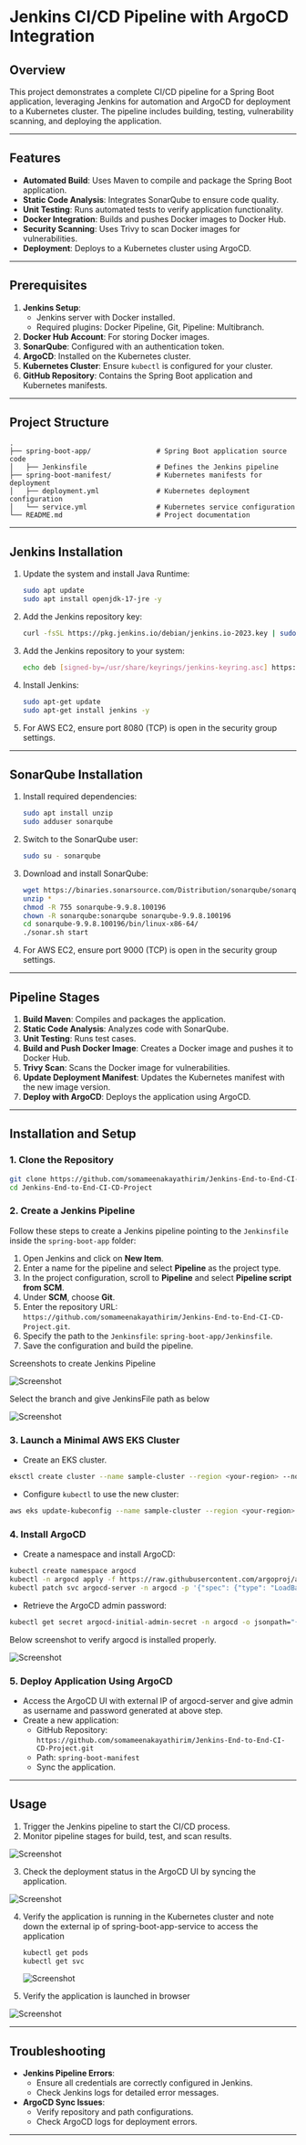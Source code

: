 # Jenkins CI/CD Pipeline with ArgoCD Integration

## Overview
This project demonstrates a complete CI/CD pipeline for a Spring Boot application, leveraging Jenkins for automation and ArgoCD for deployment to a Kubernetes cluster. The pipeline includes building, testing, vulnerability scanning, and deploying the application.

---

## Features
- **Automated Build**: Uses Maven to compile and package the Spring Boot application.
- **Static Code Analysis**: Integrates SonarQube to ensure code quality.
- **Unit Testing**: Runs automated tests to verify application functionality.
- **Docker Integration**: Builds and pushes Docker images to Docker Hub.
- **Security Scanning**: Uses Trivy to scan Docker images for vulnerabilities.
- **Deployment**: Deploys to a Kubernetes cluster using ArgoCD.

---

## Prerequisites
1. **Jenkins Setup**:
   - Jenkins server with Docker installed.
   - Required plugins: Docker Pipeline, Git, Pipeline: Multibranch.
2. **Docker Hub Account**: For storing Docker images.
3. **SonarQube**: Configured with an authentication token.
4. **ArgoCD**: Installed on the Kubernetes cluster.
5. **Kubernetes Cluster**: Ensure `kubectl` is configured for your cluster.
6. **GitHub Repository**: Contains the Spring Boot application and Kubernetes manifests.

---

## Project Structure
```
.
├── spring-boot-app/                # Spring Boot application source code
│   ├── Jenkinsfile                 # Defines the Jenkins pipeline
├── spring-boot-manifest/           # Kubernetes manifests for deployment
│   ├── deployment.yml              # Kubernetes deployment configuration
│   └── service.yml                 # Kubernetes service configuration
└── README.md                       # Project documentation
```

---

## Jenkins Installation
1. Update the system and install Java Runtime:
   ```bash
   sudo apt update
   sudo apt install openjdk-17-jre -y
   ```
2. Add the Jenkins repository key:
   ```bash
   curl -fsSL https://pkg.jenkins.io/debian/jenkins.io-2023.key | sudo tee /usr/share/keyrings/jenkins-keyring.asc > /dev/null
   ```
3. Add the Jenkins repository to your system:
   ```bash
   echo deb [signed-by=/usr/share/keyrings/jenkins-keyring.asc] https://pkg.jenkins.io/debian binary/ | sudo tee /etc/apt/sources.list.d/jenkins.list > /dev/null
   ```
4. Install Jenkins:
   ```bash
   sudo apt-get update
   sudo apt-get install jenkins -y
   ```
5. For AWS EC2, ensure port 8080 (TCP) is open in the security group settings.

---

## SonarQube Installation
1. Install required dependencies:
   ```bash
   sudo apt install unzip
   sudo adduser sonarqube
   ```
2. Switch to the SonarQube user:
   ```bash
   sudo su - sonarqube
   ```
3. Download and install SonarQube:
   ```bash
   wget https://binaries.sonarsource.com/Distribution/sonarqube/sonarqube-9.9.8.100196.zip
   unzip *
   chmod -R 755 sonarqube-9.9.8.100196
   chown -R sonarqube:sonarqube sonarqube-9.9.8.100196
   cd sonarqube-9.9.8.100196/bin/linux-x86-64/
   ./sonar.sh start
   ```
4. For AWS EC2, ensure port 9000 (TCP) is open in the security group settings.

---

## Pipeline Stages
1. **Build Maven**: Compiles and packages the application.
2. **Static Code Analysis**: Analyzes code with SonarQube.
3. **Unit Testing**: Runs test cases.
4. **Build and Push Docker Image**: Creates a Docker image and pushes it to Docker Hub.
5. **Trivy Scan**: Scans the Docker image for vulnerabilities.
6. **Update Deployment Manifest**: Updates the Kubernetes manifest with the new image version.
7. **Deploy with ArgoCD**: Deploys the application using ArgoCD.

---

## Installation and Setup

### 1. **Clone the Repository**
```bash
git clone https://github.com/somameenakayathirim/Jenkins-End-to-End-CI-CD-Project.git
cd Jenkins-End-to-End-CI-CD-Project
```

### 2. **Create a Jenkins Pipeline**
Follow these steps to create a Jenkins pipeline pointing to the `Jenkinsfile` inside the `spring-boot-app` folder:
1. Open Jenkins and click on **New Item**.
2. Enter a name for the pipeline and select **Pipeline** as the project type.
3. In the project configuration, scroll to **Pipeline** and select **Pipeline script from SCM**.
4. Under **SCM**, choose **Git**.
5. Enter the repository URL: `https://github.com/somameenakayathirim/Jenkins-End-to-End-CI-CD-Project.git`.
6. Specify the path to the `Jenkinsfile`: `spring-boot-app/Jenkinsfile`.
7. Save the configuration and build the pipeline.

Screenshots to create Jenkins Pipeline 

![Screenshot](images/jenkins-create-pipeline.png)

Select the branch and give JenkinsFile path as below

![Screenshot](images/jenkins-create-pipeline2.png)



### 3. **Launch a Minimal AWS EKS Cluster**
- Create an EKS cluster.
```bash
eksctl create cluster --name sample-cluster --region <your-region> --nodes 1 --node-type t2.medium --with-oidc --ssh-access --ssh-public-key <your-ssh-key-name> --managed
```
- Configure `kubectl` to use the new cluster:
```bash
aws eks update-kubeconfig --name sample-cluster --region <your-region>
```

### 4. **Install ArgoCD**
- Create a namespace and install ArgoCD:
```bash
kubectl create namespace argocd
kubectl -n argocd apply -f https://raw.githubusercontent.com/argoproj/argo-cd/stable/manifests/install.yaml
kubectl patch svc argocd-server -n argocd -p '{"spec": {"type": "LoadBalancer"}}'
```
- Retrieve the ArgoCD admin password:
```bash
kubectl get secret argocd-initial-admin-secret -n argocd -o jsonpath="{.data.password}" | base64 -d
```

Below screenshot to verify argocd is installed properly.

![Screenshot](images/argocd-svc.png)


### 5. **Deploy Application Using ArgoCD**
- Access the ArgoCD UI with external IP of argocd-server and give admin as username and password generated at above step.
- Create a new application:
  - GitHub Repository: `https://github.com/somameenakayathirim/Jenkins-End-to-End-CI-CD-Project.git`
  - Path: `spring-boot-manifest`
  - Sync the application.


---

## Usage
1. Trigger the Jenkins pipeline to start the CI/CD process.
2. Monitor pipeline stages for build, test, and scan results.

![Screenshot](images/pipeline-stage-view.png)

3. Check the deployment status in the ArgoCD UI by syncing the application.

![Screenshot](images/Argocd-deploy.png)

4. Verify the application is running in the Kubernetes cluster and note down the external ip of spring-boot-app-service to access the application
   ```bash
   kubectl get pods 
   kubectl get svc
   ```

   ![Screenshot](images/spring-boot-app-deploy.png)

5. Verify the application is launched in browser

![Screenshot](images/Spring-boot-app.png)


---

## Troubleshooting
- **Jenkins Pipeline Errors**:
  - Ensure all credentials are correctly configured in Jenkins.
  - Check Jenkins logs for detailed error messages.
- **ArgoCD Sync Issues**:
  - Verify repository and path configurations.
  - Check ArgoCD logs for deployment errors.

---


